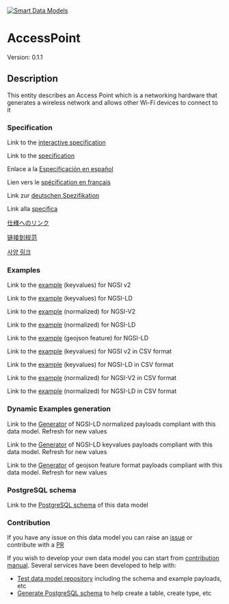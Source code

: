 [![Smart Data Models](https://smartdatamodels.org/wp-content/uploads/2022/01/SmartDataModels_logo.png "Logo")](https://smartdatamodels.org)
# AccessPoint
Version: 0.1.1

## Description 

This entity describes an Access Point which is a networking hardware that generates a wireless network and allows other Wi-Fi devices to connect to it
### Specification

Link to the [interactive specification](https://swagger.lab.fiware.org/?url=https://smart-data-models.github.io/dataModel.WifiNetwork/AccessPoint/swagger.yaml)

Link to the [specification](https://github.com/smart-data-models/dataModel.WifiNetwork/blob/master/AccessPoint/doc/spec.md)

Enlace a la [Especificación en español](https://github.com/smart-data-models/dataModel.WifiNetwork/blob/master/AccessPoint/doc/spec_ES.md)

Lien vers le [spécification en français](https://github.com/smart-data-models/dataModel.WifiNetwork/blob/master/AccessPoint/doc/spec_FR.md)

Link zur [deutschen Spezifikation](https://github.com/smart-data-models/dataModel.WifiNetwork/blob/master/AccessPoint/doc/spec_DE.md)

Link alla [specifica](https://github.com/smart-data-models/dataModel.WifiNetwork/blob/master/AccessPoint/doc/spec_IT.md)

[仕様へのリンク](https://github.com/smart-data-models/dataModel.WifiNetwork/blob/master/AccessPoint/doc/spec_JA.md)

[链接到规范](https://github.com/smart-data-models/dataModel.WifiNetwork/blob/master/AccessPoint/doc/spec_ZH.md)

[사양 링크](https://github.com/smart-data-models/dataModel.WifiNetwork/blob/master/AccessPoint/doc/spec_KO.md)
### Examples

Link to the [example](https://smart-data-models.github.io/dataModel.WifiNetwork/AccessPoint/examples/example.json) (keyvalues) for NGSI v2

Link to the [example](https://smart-data-models.github.io/dataModel.WifiNetwork/AccessPoint/examples/example.jsonld) (keyvalues) for NGSI-LD

Link to the [example](https://smart-data-models.github.io/dataModel.WifiNetwork/AccessPoint/examples/example-normalized.json) (normalized) for NGSI-V2

Link to the [example](https://smart-data-models.github.io/dataModel.WifiNetwork/AccessPoint/examples/example-normalized.jsonld) (normalized) for NGSI-LD

Link to the [example](https://smart-data-models.github.io/dataModel.WifiNetwork/AccessPoint/examples/example-geojsonfeature.json) (geojson feature) for NGSI-LD

Link to the [example](https://github.com/smart-data-models/dataModel.WifiNetwork/blob/master/AccessPoint/examples/example.json.csv) (keyvalues) for NGSI v2 in CSV format

Link to the [example](https://github.com/smart-data-models/dataModel.WifiNetwork/blob/master/AccessPoint/examples/example.jsonld.csv) (keyvalues) for NGSI-LD in CSV format

Link to the [example](https://github.com/smart-data-models/dataModel.WifiNetwork/blob/master/AccessPoint/examples/example-normalized.json.csv) (normalized) for NGSI-V2 in CSV format

Link to the [example](https://github.com/smart-data-models/dataModel.WifiNetwork/blob/master/AccessPoint/examples/example-normalized.jsonld.csv) (normalized) for NGSI-LD in CSV format
### Dynamic Examples generation

Link to the [Generator](https://smartdatamodels.org/extra/ngsi-ld_generator.php?schemaUrl=https://raw.githubusercontent.com/smart-data-models/dataModel.WifiNetwork/master/AccessPoint/schema.json&email=info@smartdatamodels.org) of NGSI-LD normalized payloads compliant with this data model. Refresh for new values

Link to the [Generator](https://smartdatamodels.org/extra/ngsi-ld_generator_keyvalues.php?schemaUrl=https://raw.githubusercontent.com/smart-data-models/dataModel.WifiNetwork/master/AccessPoint/schema.json&email=info@smartdatamodels.org) of NGSI-LD keyvalues payloads compliant with this data model. Refresh for new values

Link to the [Generator](https://smartdatamodels.org/extra/geojson_features_generator.php?schemaUrl=https://raw.githubusercontent.com/smart-data-models/dataModel.WifiNetwork/master/AccessPoint/schema.json&email=info@smartdatamodels.org) of geojson feature format payloads compliant with this data model. Refresh for new values
### PostgreSQL schema

Link to the [PostgreSQL schema](https://github.com/smart-data-models/dataModel.WifiNetwork/blob/master/AccessPoint/schema.sql) of this data model
### Contribution

 If you have any issue on this data model you can raise an [issue](https://github.com/smart-data-models/dataModel.WifiNetwork/issues)  or contribute with a [PR](https://github.com/smart-data-models/dataModel.WifiNetwork/pulls)

 If you wish to develop your own data model you can start from [contribution manual](https://bit.ly/contribution_manual). Several services have been developed to help with: 
 - [Test data model repository](https://smartdatamodels.org/index.php/data-models-contribution-api/) including the schema and example payloads, etc
 - [Generate PostgreSQL schema](https://smartdatamodels.org/index.php/sql-service/) to help create a table, create type, etc